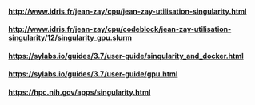 #### http://www.idris.fr/jean-zay/cpu/jean-zay-utilisation-singularity.html
#### http://www.idris.fr/jean-zay/cpu/codeblock/jean-zay-utilisation-singularity/12/singularity_gpu.slurm

#### https://sylabs.io/guides/3.7/user-guide/singularity_and_docker.html
#### https://sylabs.io/guides/3.7/user-guide/gpu.html


#### https://hpc.nih.gov/apps/singularity.html
